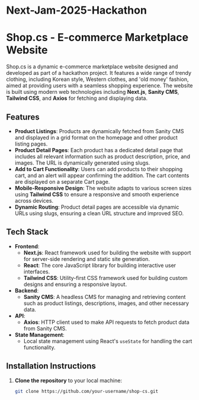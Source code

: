 # Next-Jam-2025-Hackathon
# Shop.cs - E-commerce Marketplace Website

Shop.cs is a dynamic e-commerce marketplace website designed and developed as part of a hackathon project. It features a wide range of trendy clothing, including Korean style, Western clothes, and 'old money' fashion, aimed at providing users with a seamless shopping experience. The website is built using modern web technologies including **Next.js**, **Sanity CMS**, **Tailwind CSS**, and **Axios** for fetching and displaying data.

## Features

- **Product Listings**: Products are dynamically fetched from Sanity CMS and displayed in a grid format on the homepage and other product listing pages.
- **Product Detail Pages**: Each product has a dedicated detail page that includes all relevant information such as product description, price, and images. The URL is dynamically generated using slugs.
- **Add to Cart Functionality**: Users can add products to their shopping cart, and an alert will appear confirming the addition. The cart contents are displayed on a separate Cart page.
- **Mobile-Responsive Design**: The website adapts to various screen sizes using **Tailwind CSS** to ensure a responsive and smooth experience across devices.
- **Dynamic Routing**: Product detail pages are accessible via dynamic URLs using slugs, ensuring a clean URL structure and improved SEO.

## Tech Stack

- **Frontend**:
  - **Next.js**: React framework used for building the website with support for server-side rendering and static site generation.
  - **React**: The core JavaScript library for building interactive user interfaces.
  - **Tailwind CSS**: Utility-first CSS framework used for building custom designs and ensuring a responsive layout.
- **Backend**:
  - **Sanity CMS**: A headless CMS for managing and retrieving content such as product listings, descriptions, images, and other necessary data.
- **API**:
  - **Axios**: HTTP client used to make API requests to fetch product data from Sanity CMS.
- **State Management**:
  - Local state management using React's `useState` for handling the cart functionality.
  
## Installation Instructions

1. **Clone the repository** to your local machine:
   ```bash
   git clone https://github.com/your-username/shop-cs.git
